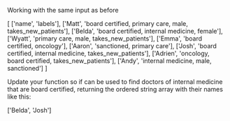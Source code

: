 Working with the same input as before

[
    ['name', 'labels'],
    ['Matt', 'board certified, primary care, male, takes_new_patients'],
    ['Belda', 'board certified, internal medicine, female'],
    ['Wyatt', 'primary care, male, takes_new_patients'],
    ['Emma', 'board certified, oncology'],
    ['Aaron', 'sanctioned, primary care'],
    ['Josh', 'board certified, internal medicine, takes_new_patients'],
    ['Adrien', 'oncology, board certified, takes_new_patients'],
    ['Andy', 'internal medicine, male, sanctioned']
]

Update your function so if can be used to find doctors of internal medicine that are board certified, returning the ordered string array with their names like this:

['Belda', 'Josh']